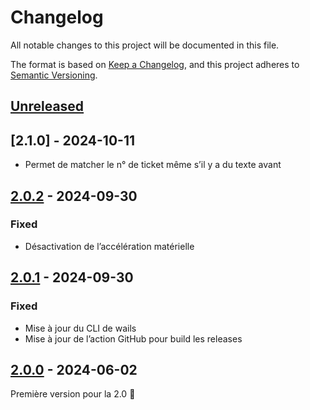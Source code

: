 # Changelog

All notable changes to this project will be documented in this file.

The format is based on [Keep a Changelog](https://keepachangelog.com/en/1.1.0/),
and this project adheres to [Semantic Versioning](https://semver.org/spec/v2.0.0.html).

## [Unreleased]

## [2.1.0] - 2024-10-11

- Permet de matcher le n° de ticket même s’il y a du texte avant

## [2.0.2] - 2024-09-30

### Fixed

- Désactivation de l’accélération matérielle

## [2.0.1] - 2024-09-30

### Fixed

- Mise à jour du CLI de wails
- Mise à jour de l’action GitHub pour build les releases

## [2.0.0] - 2024-06-02

Première version pour la 2.0 🚀

[Unreleased]: https://github.com/umanit/toggl-redmine/compare/2.0.2...HEAD

[2.0.2]: https://github.com/umanit/toggl-redmine/compare/2.0.1...2.0.2

[2.0.1]: https://github.com/umanit/toggl-redmine/compare/2.0.0...2.0.1

[2.0.0]: https://github.com/umanit/toggl-redmine/releases/tag/2.0.0

